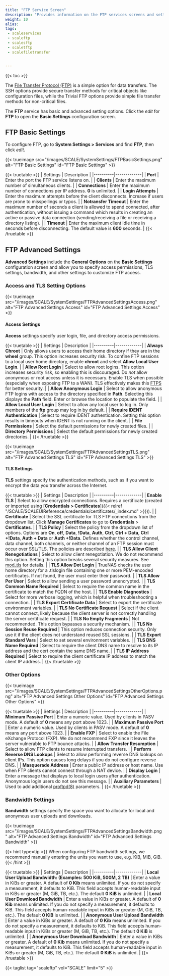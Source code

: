 ```yaml
---
title: "FTP Service Screen"
description: "Provides information on the FTP services screens and settings."
weight: 10
alias: 
tags:
 - scaleservices
 - scaleftp
 - scalesftp
 - scaletftp
 - scalefiletransfer


---
```


{{< toc >}}

The [File Transfer Protocol (FTP)](https://tools.ietf.org/html/rfc959) is a simple option for data transfers.
The SSH options provide secure transfer methods for critical objects like configuration files, while the Trivial FTP options provide simple file transfer methods for non-critical files.

The **FTP** service has basic and advanced setting options. 
Click the <i class="material-icons" aria-hidden="true" title="Configure">edit</i> for **FTP** to open the **Basic Settings** configuration screen.

## FTP Basic Settings

To configure FTP, go to **System Settings > Services** and find **FTP**, then click <i class="material-icons" aria-hidden="true" title="Configure">edit</i>.

{{< trueimage src="/images/SCALE/SystemSettings/FTPBasicSettings.png" alt="FTP Basic Settings" id="FTP Basic Settings" >}}

{{< truetable >}}
| Settings | Description |
|----------|-------------|
| **Port** | Enter the port the FTP service listens on. |
| **Clients** | Enter the maximum number of simultaneous clients. |
| **Connections** | Enter the maximum number of connections per IP address. **0** is unlimited. |
| **Login Attempts** | Enter the maximum attempts before the client disconnects. Increase if users are prone to misspellings or typos. |
| **Notransfer Timeout** | Enter the maximum number of seconds a client is allowed to spend connected, after authentication, without issuing a command which results in creating an active or passive data connection (sending/receiving a file or receiving a directory listing). |
| **Timeout** | Enter the maximum client idle time in seconds before disconnecting. The default value is **600** seconds. |
{{< /truetable >}}

## FTP Advanced Settings
**Advanced Settings** include the **General Options** on the **Basic Settings** configuration screen and allow you to specify access permissions, TLS settings, bandwidth, and other settings to customize FTP access.

### Access and TLS Setting Options

{{< trueimage src="/images/SCALE/SystemSettings/FTPAdvancedSettingsAccess.png" alt="FTP Advanced Settings Access" id="FTP Advanced Settings Access" >}}

#### Access Settings
**Access** settings specify user login, file, and directory access permissions.

{{< truetable >}}
| Settings | Description |
|----------|-------------|
| **Always Chroot** | Only allows users to access their home directory if they are in the **wheel** group. This option increases security risk. To confine FTP sessions to a local user home directory, enable **chroot** and select **Allow Local User Login**. |
| **Allow Root Login** | Select to allow root logins. This option increases security risk, so enabling this is discouraged. Do *not* allow anonymous or root access unless it is necessary. 
Enable TLS when possible (especially when exposing FTP to a WAN). TLS effectively makes this [FTPS](https://tools.ietf.org/html/rfc4217) for better security. |
| **Allow Anonymous Login** | Select to allow anonymous FTP logins with access to the directory specified in **Path**. Selecting this displays the **Path** field. Enter or browse the location to populate the field. |
| **Allow Local User Login** | Select to allow any local user to log in. Only members of the **ftp** group may log in by default. |
| **Require IDENT Authentication** | Select to require IDENT authentication. Setting this option results in timeouts when IDENT is not running on the client. |
| **File Permissions** | Select the default permissions for newly created files. |
| **Directory Permissions** | Select the default permissions for newly created directories. |
{{< /truetable >}}

{{< trueimage src="/images/SCALE/SystemSettings/FTPAdvancedSettingsTLS.png" alt="FTP Advanced Settings TLS" id="FTP Advanced Settings TLS" >}}

#### TLS Settings
**TLS** settings specify the authentication methods, such as if you want to encrypt the data you transfer across the Internet.

{{< truetable >}}
| Settings | Description |
|----------|-------------|
| **Enable TLS** | Select to allow encrypted connections. Requires a certificate (created or imported using [**Credentials > Certificates**]({{< relref "/SCALE/SCALEUIReference/credentials/certificates/_index.md" >}})). | 
| **Certificate** | Select the SSL certificate for TLS FTP connections from the dropdown list. Click **Manage Certificates** to go to **Credentials** > **Certificates**. |
| **TLS Policy** | Select the policy from the dropdown list of options. Options are **On**, **off**, **Data**, **!Data**, **Auth**, **Ctrl**, **Ctrl + Data**, **Ctrl +!Data**, **Auth + Data** or **Auth +!Data**. Defines whether the control channel, data channel, both channels, or neither channel of an FTP session must occur over SSL/TLS. The policies are described [here](http://www.proftpd.org/docs/directives/linked/config_ref_TLSRequired.html). |
| **TLS Allow Client Renegotiations** | Select to allow client renegotiation. We do not recommend this option. Setting this option breaks several security measures. See [mod_tls](http://www.proftpd.org/docs/contrib/mod_tls.html) for details. |
| **TLS Allow Dot Login** | TrueNAS checks the user home directory for a <file>.tlslogin</file> file containing one or more PEM-encoded certificates. If not found, the user must enter their password. |
| **TLS Allow Per User** | Select to allow sending a user password unencrypted. |
| **TLS Common Name Required** | Select to require the common name in the certificate to match the FQDN of the host. |
| **TLS Enable Diagnostics** | Select for more verbose logging, which is helpful when troubleshooting a connection. |
| **TLS Export Certificate Data** | Select to export the certificate environment variables. |
| **TLS No Certificate Request** | Select if the client cannot connect, likely because the client server is not correctly handling the server certificate request. |
| **TLS No Empty Fragments** | Not recommended. This option bypasses a security mechanism. |
| **TLS No Session Reuse Required** | This option reduces connection security. Only use it if the client does not understand reused SSL sessions. |
| **TLS Export Standard Vars** | Select to set several environment variables. |
| **TLS DNS Name Required** | Select to require the client DNS name to resolve to its IP address and the cert contain the same DNS name. |
| **TLS IP Address Required** | Select to require the client certificate IP address to match the client IP address. |
{{< /truetable >}}

### Other Options

{{< trueimage src="/images/SCALE/SystemSettings/FTPAdvancedSettingsOtherOptions.png" alt="FTP Advanced Settings Other Options" id="FTP Advanced Settings Other Options" >}}

{{< truetable >}}
| Settings | Description |
|----------|-------------|
| **Minimum Passive Port** | Enter a numeric value. Used by clients in PASV mode. A default of **0** means any port above 1023. |
| **Maximum Passive Port** | Enter a numeric value. Used by clients in PASV mode. A default of **0** means any port above 1023. |
| **Enable FXP** | Select to enable the File eXchange Protocol (FXP). We do not recommend FXP since it leaves the server vulnerable to FTP bounce attacks. |
| **Allow Transfer Resumption** | Select to allow FTP clients to resume interrupted transfers. |
| **Perform Reverse DNS Lookups** | Select to allow performing reverse DNS lookups on client IPs. This option causes long delays if you do not configure reverse DNS. |
| **Masquerade Address** | Enter a public IP address or host name. Use when FTP clients cannot connect through a NAT device. |
| **Display Login** | Enter a message that displays to local login users after authentication. Anonymous login users do not see this message. |
| **Auxiliary Parameters** | Used to add additional [proftpd(8)](https://linux.die.net/man/8/proftpd) parameters. |
{{< /truetable >}}

### Bandwidth Settings
**Bandwidth** settings specify the space you want to allocate for local and anonymous user uploads and downloads.

{{< trueimage src="/images/SCALE/SystemSettings/FTPAdvancedSettingsBandwidth.png" alt="FTP Advanced Settings Bandwidth" id="FTP Advanced Settings Bandwidth" >}}

{{< hint type=tip >}}
When configuring FTP bandwidth settings, we recommend manually entering the units you want to use, e.g. KiB, MiB, GiB.
{{< /hint >}}

{{< truetable >}}
| Settings | Description |
|----------|-------------|
| **Local User Upload Bandwidth: (Examples: 500 KiB, 500M, 2 TB)** | Enter a value in KiBs or greater. A default of **0 Kib** means unlimited. If you do not specify a measurement, it defaults to KiB. This field accepts human-readable input in KiBs or greater (M, GiB, TB, etc.). The default **0 KiB** is unlimited. |
| **Local User Download Bandwidth** | Enter a value in KiBs or greater. A default of **0 Kib** means unlimited. If you do not specify a measurement, it defaults to KiB. This field accepts human-readable input in KiBs or greater (M, GiB, TB, etc.). The default **0 KiB** is unlimited. |
| **Anonymous User Upload Bandwidth** | Enter a value in KiBs or greater. A default of **0 Kib** means unlimited. If you do not specify a measurement, it defaults to KiB. This field accepts human-readable input in KiBs or greater (M, GiB, TB, etc.). The default **0 KiB** is unlimited. |
| **Anonymous User Download Bandwidth** | Enter a value in KiBs or greater. A default of **0 Kib** means unlimited. If you do not specify a measurement, it defaults to KiB. This field accepts human-readable input in KiBs or greater (M, GiB, TB, etc.). The default **0 KiB** is unlimited. |
{{< /truetable >}}

{{< taglist tag="scaleftp" vol="SCALE" limit="5" >}}
